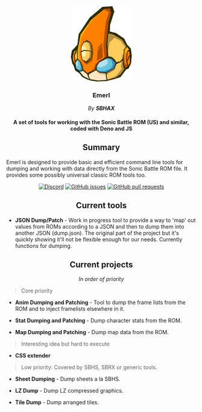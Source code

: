 <div style="text-align:center">

<img src="doc/icon.png" style="height:200px">

### Emerl

*By* ***SBHAX***

#### A set of tools for working with the Sonic Battle ROM (US) and similar, coded with Deno and JS

## Summary

</div>

Emerl is designed to provide basic and efficient command line tools for dumping and working with data directly from the Sonic Battle ROM file. It provides some possibly universal classic ROM tools too.

<div style="text-align:center">

[![Discord](https://img.shields.io/discord/272603653389549578?color=%23222222&label=SBHAX%20Discord&logo=discord&logoColor=%23ffffff&style=for-the-badge)](https://discord.gg/KGWgnAw)
[![GitHub issues](https://img.shields.io/github/issues-raw/sbhax/emerl?color=%23222222&logo=github&style=for-the-badge)](https://github.com/sbhax/emerl/issues) 
[![GitHub pull requests](https://img.shields.io/github/issues-pr-raw/sbhax/emerl?color=%23222222&label=OPEN%20PULL%20REQUESTS&logo=github&style=for-the-badge)](https://github.com/sbhax/emerl/pulls)

## Current tools

</div>

- **JSON Dump/Patch** - Work in progress tool to provide a way to 'map' out values from ROMs according to a JSON and then to dump them into another JSON (dump.json). The original part of the project but it's quickly showing it'll not be flexible enough for our needs. Currently functions for dumping.

<div style="text-align:center">

## Current projects

*In order of priority*

</div>

> Core priority

- **Anim Dumping and Patching** - Tool to dump the frame lists from the ROM and to inject framelists elsewhere in it.

- **Stat Dumping and Patching** - Dump character stats from the ROM.

- **Map Dumping and Patching** - Dump map data from the ROM.

> Interesting idea but hard to execute

- **CSS extender** 

> Low priority: Covered by SBHS, SBRX or generic tools.

- **Sheet Dumping** - Dump sheets a la SBHS.

- **LZ Dump** - Dump LZ compressed graphics.

- **Tile Dump** - Dump arranged tiles.

